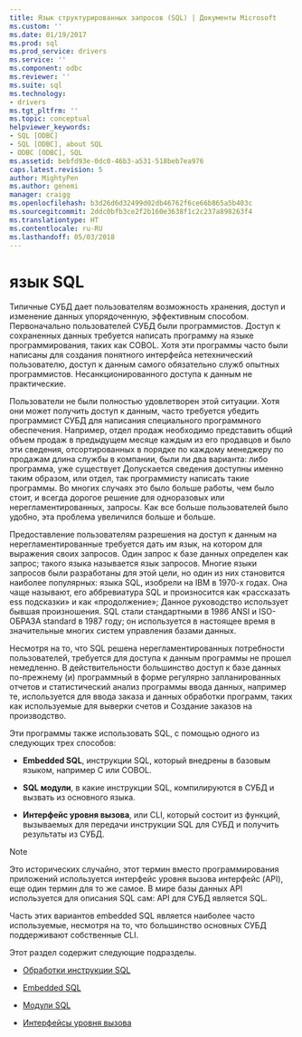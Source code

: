 ```yaml
---
title: Язык структурированных запросов (SQL) | Документы Microsoft
ms.custom: ''
ms.date: 01/19/2017
ms.prod: sql
ms.prod_service: drivers
ms.service: ''
ms.component: odbc
ms.reviewer: ''
ms.suite: sql
ms.technology:
- drivers
ms.tgt_pltfrm: ''
ms.topic: conceptual
helpviewer_keywords:
- SQL [ODBC]
- SQL [ODBC], about SQL
- ODBC [ODBC], SQL
ms.assetid: bebfd93e-0dc0-46b3-a531-518beb7ea976
caps.latest.revision: 5
author: MightyPen
ms.author: genemi
manager: craigg
ms.openlocfilehash: b3d26d6d32499d02db46762f6ce66b865a5b403c
ms.sourcegitcommit: 2ddc0bfb3ce2f2b160e3638f1c2c237a898263f4
ms.translationtype: HT
ms.contentlocale: ru-RU
ms.lasthandoff: 05/03/2018
---
```

# <a name="structured-query-language-sql"></a>язык SQL
Типичные СУБД дает пользователям возможность хранения, доступ и изменение данных упорядоченную, эффективным способом. Первоначально пользователей СУБД были программистов. Доступ к сохраненных данных требуется написать программу на языке программирования, таких как COBOL. Хотя эти программы часто были написаны для создания понятного интерфейса нетехнический пользователю, доступ к данным самого обязательно служб опытных программистов. Несанкционированного доступа к данным не практические.  
  
 Пользователи не были полностью удовлетворен этой ситуации. Хотя они может получить доступ к данным, часто требуется убедить программист СУБД для написания специального программного обеспечения. Например, отдел продаж необходимо представить общий объем продаж в предыдущем месяце каждым из его продавцов и было эти сведения, отсортированных в порядке по каждому менеджеру по продажам длина службы в компании, были ли два варианта: либо программа, уже существует Допускается сведения доступны именно таким образом, или отдел, так программисту написать такие программы. Во многих случаях это было больше работы, чем было стоит, и всегда дорогое решение для одноразовых или нерегламентированных, запросы. Как все больше пользователей было удобно, эта проблема увеличился больше и больше.  
  
 Предоставление пользователям разрешения на доступ к данным на нерегламентированные требуется дать им язык, на котором для выражения своих запросов. Один запрос к базе данных определен как запрос; такого языка называется язык запросов. Многие языки запросов были разработаны для этой цели, но один из них становится наиболее популярных: языка SQL, изобрели на IBM в 1970-х годах. Она чаще называют, его аббревиатура SQL и произносится как «рассказать ess подсказки» и как «продолжение»; Данное руководство использует бывшая произношения. SQL стали стандартными в 1986 ANSI и ISO-ОБРАЗА standard в 1987 году; он используется в настоящее время в значительные многих систем управления базами данных.  
  
 Несмотря на то, что SQL решена нерегламентированных потребности пользователей, требуется для доступа к данным программы не прошел немедленно. В действительности большинство доступ к базе данных по-прежнему (и) программный в форме регулярно запланированных отчетов и статистический анализ программы ввода данных, например те, используется для ввода заказа и данных обработки программ, таких как используемые для выверки счетов и Создание заказов на производство.  
  
 Эти программы также использовать SQL, с помощью одного из следующих трех способов:  
  
-   **Embedded SQL**, инструкции SQL, который внедрены в базовым языком, например C или COBOL.  
  
-   **SQL модули**, в какие инструкции SQL, компилируются в СУБД и вызвать из основного языка.  
  
-   **Интерфейс уровня вызова**, или CLI, который состоит из функций, вызываемых для передачи инструкции SQL для СУБД и получить результаты из СУБД.  
  
> [!NOTE]  
>  Это исторических случайно, этот термин вместо программирования приложений используется интерфейс уровня вызова интерфейс (API), еще один термин для то же самое. В мире базы данных API используется для описания SQL сам: API для СУБД является SQL.  
  
 Часть этих вариантов embedded SQL является наиболее часто используемые, несмотря на то, что большинство основных СУБД поддерживают собственные CLI.  
  
 Этот раздел содержит следующие подразделы.  
  
-   [Обработки инструкции SQL](../../odbc/reference/processing-a-sql-statement.md)  
  
-   [Embedded SQL](../../odbc/reference/embedded-sql.md)  
  
-   [Модули SQL](../../odbc/reference/sql-modules.md)  
  
-   [Интерфейсы уровня вызова](../../odbc/reference/call-level-interfaces.md)
